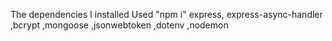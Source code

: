 The dependencies I installed
Used "npm i"
express,
express-async-handler
,bcrypt
,mongoose
,jsonwebtoken
,dotenv
,nodemon
